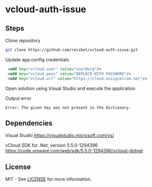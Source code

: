 # vcloud-auth-issue

## Steps

Clone repository

```bash
git clone https://github.com/reisbel/vcloud-auth-issue.git
```

Update app.config credentials

```xml
 <add key="vcloud.user" value="user@org"/>
 <add key="vcloud.pass" value="REPLACE WITH PASSWORD"/>
 <add key="vcloud.url" value="https://cloud.ussignalcom.net"/>
 ```

Open solution using Visual Studio and execute the application

Output error

```output
Error: The given key was not present in the dictionary.
```

## Dependencies

Visual Studio
<https://visualstudio.microsoft.com/vs/>

vCloud SDK for .Net, version 5.5.0-1294396
<https://code.vmware.com/web/sdk/5.5.0-1294396/vcloud-dotnet>

## License

MIT - See [LICENSE](LICENSE) for more information.
